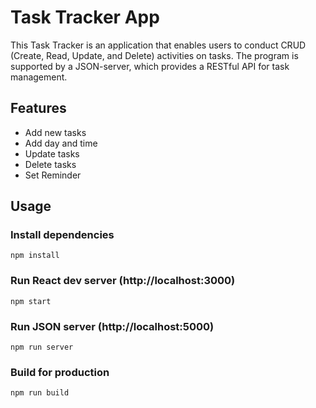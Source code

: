 # Task Tracker App
This Task Tracker is an application that enables users to conduct CRUD (Create, Read, Update, and Delete) activities on tasks. The program is supported by a JSON-server, which provides a RESTful API for task management.

## Features
- Add new tasks
- Add day and time
- Update tasks
- Delete tasks
- Set Reminder

## Usage
### Install dependencies
```
npm install
```
### Run React dev server (http://localhost:3000)
```
npm start
```
### Run JSON server (http://localhost:5000)
```
npm run server
```
### Build for production
```
npm run build
```
